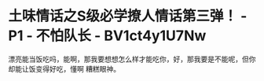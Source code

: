 # 土味情话之S级必学撩人情话第三弹！ - P1 - 不怕队长 - BV1ct4y1U7Nw

漂亮能当饭吃吗，能啊，那我要想想怎么样才能吃你，好，那我要是不能呢，但你却能让饭变得好吃，懂啊 糟糕眼神。